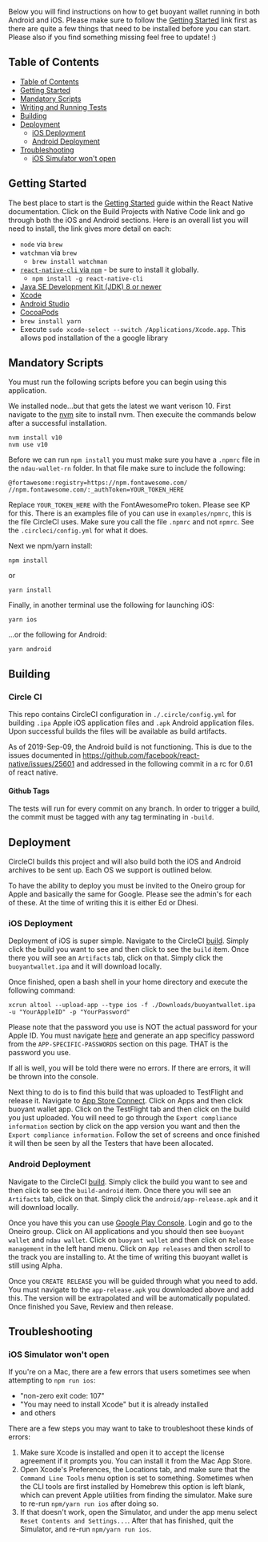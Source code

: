 Below you will find instructions on how to get buoyant wallet running in both Android and iOS. Please make sure to follow the [Getting Started](#getting-started) link first as there are quite a few things that need to be installed before you can start. Please also if you find something missing feel free to update! :)

## Table of Contents

- [Table of Contents](#table-of-contents)
- [Getting Started](#getting-started)
- [Mandatory Scripts](#mandatory-scripts)
- [Writing and Running Tests](#writing-and-running-tests)
- [Building](#building)
- [Deployment](#deployment)
    - [iOS Deployment](#ios-deployment)
    - [Android Deployment](#android-deployment)
- [Troubleshooting](#troubleshooting)
    - [iOS Simulator won't open](#ios-simulator-wont-open)

## Getting Started

The best place to start is the [Getting Started](https://facebook.github.io/react-native/docs/getting-started.html) guide within the React Native documentation. Click on the Build Projects with Native Code link and go through both the iOS and Android sections. Here is an overall list you will need to install, the link gives more detail on each:

- `node` via `brew`
- `watchman` via `brew`
  - `brew install watchman`
- [`react-native-cli` via `npm`](https://www.npmjs.com/package/react-native-cli) - be sure to install it globally.
  - `npm install -g react-native-cli`
- [Java SE Development Kit (JDK) 8 or newer](http://www.oracle.com/technetwork/java/javase/downloads/jdk8-downloads-2133151.html)
- [Xcode](https://itunes.apple.com/us/app/xcode/id497799835?mt=12)
- [Android Studio](https://developer.android.com/studio/)
- [CocoaPods](https://cocoapods.org)
- `brew install yarn`
- Execute `sudo xcode-select --switch /Applications/Xcode.app`. This allows pod installation of the a google library

## Mandatory Scripts

You must run the following scripts before you can begin using this application.

We installed node...but that gets the latest we want verison 10. First navigate to the [nvm](https://github.com/creationix/nvm) site to install nvm. Then execuite the commands below after a successful installation.

```
nvm install v10
nvm use v10
```

Before we can run `npm install` you must make sure you have a `.npmrc` file in the `ndau-wallet-rn` folder. In that file make sure
to include the following:

```
@fortawesome:registry=https://npm.fontawesome.com/
//npm.fontawesome.com/:_authToken=YOUR_TOKEN_HERE
```

Replace `YOUR_TOKEN_HERE` with the FontAwesomePro token. Please see
KP for this. There is an examples file of you can use in `examples/npmrc`, this is the file CircleCI uses. Make sure you call the file
`.npmrc` and not `npmrc`. See the `.circleci/config.yml` for what it does.

Next we npm/yarn install:

`npm install`

or

`yarn install`

Finally, in another terminal use the following for launching iOS:

`yarn ios`

...or the following for Android:

`yarn android`

## Building

### Circle CI

This repo contains CircleCI configuration in `./.circle/config.yml` for building `.ipa` Apple iOS application files and `.apk` Android application files. Upon successful builds the files will be available as build artifacts.

As of 2019-Sep-09, the Android build is not functioning. This is due to the issues documented in https://github.com/facebook/react-native/issues/25601 and addressed in the following commit in a rc for 0.61 of react native.

#### Github Tags

The tests will run for every commit on any branch. In order to trigger a build, the commit must be tagged with any tag terminating in `-build`.

## Deployment
CircleCI builds this project and will also build both the iOS and Android archives to be sent up. Each OS we support is outlined below.

To have the ability to deploy you must be invited to the Oneiro group for Apple and basically the same for Google. Please see the admin's for each of these. At the time of writing this it is either Ed or Dhesi.

### iOS Deployment

Deployment of iOS is super simple. Navigate to the CircleCI [build](https://app.circleci.com/github/oneiro-ndev/buoyantwallet/pipelines). Simply click the build you want to see and then click to see the `build` item. Once there you will see an `Artifacts` tab, click on that. Simply click the `buoyantwallet.ipa` and it will download locally.

Once finished, open a bash shell in your home directory and execute the following command:

```
xcrun altool --upload-app --type ios -f ./Downloads/buoyantwallet.ipa -u "YourAppleID" -p "YourPassword"
```
Please note that the password you use is NOT the actual password for your Apple ID. You must navigate [here](https://appleid.apple.com/account/manage) and generate an app specificy password from the `APP-SPECIFIC-PASSWORDS` section on this page. THAT is the password you use.

If all is well, you will be told there were no errors. If there are errors, it will be thrown into the console.

Next thing to do is to find this build that was uploaded to TestFlight and release it. Navigate to [App Store Connect](https://appstoreconnect.apple.com). Click on Apps and then click buoyant wallet app. Click on the TestFlight tab and then click on the build you just uploaded. You will need to go through the `Export compliance information` section by click on the app version you want and then the `Export compliance information`. Follow the set of screens and once finished it will then be seen by all the Testers that have been allocated.

### Android Deployment

Navigate to the CircleCI [build](https://app.circleci.com/github/oneiro-ndev/buoyantwallet/pipelines). Simply click the build you want to see and then click to see the `build-android` item. Once there you will see an `Artifacts` tab, click on that. Simply click the `android/app-release.apk` and it will download locally.

Once you have this you can use [Google Play Console](https://play.google.com/apps/publish/). Login and go to the Oneiro group. Click on All applications and you should then see `buoyant wallet` and `ndau wallet`. Click on `buoyant wallet` and then click on `Release management` in the left hand menu. Click on `App releases` and then scroll to the track you are installing to. At the time of writing this buoyant wallet is still using Alpha. 

Once you `CREATE RELEASE` you will be guided through what you need to add. You must navigate to the `app-release.apk` you downloaded above and add this. The version will be extrapolated and will be automatically populated. Once finished you Save, Review and then release. 

## Troubleshooting

### iOS Simulator won't open

If you're on a Mac, there are a few errors that users sometimes see when attempting to `npm run ios`:

* "non-zero exit code: 107"
* "You may need to install Xcode" but it is already installed
* and others

There are a few steps you may want to take to troubleshoot these kinds of errors:

1. Make sure Xcode is installed and open it to accept the license agreement if it prompts you. You can install it from the Mac App Store.
2. Open Xcode's Preferences, the Locations tab, and make sure that the `Command Line Tools` menu option is set to something. Sometimes when the CLI tools are first installed by Homebrew this option is left blank, which can prevent Apple utilities from finding the simulator. Make sure to re-run `npm/yarn run ios` after doing so.
3. If that doesn't work, open the Simulator, and under the app menu select `Reset Contents and Settings...`. After that has finished, quit the Simulator, and re-run `npm/yarn run ios`.

